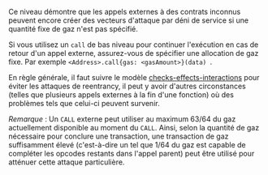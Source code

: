 Ce niveau démontre que les appels externes à des contrats inconnus peuvent encore créer des vecteurs d'attaque par déni de service si une quantité fixe de gaz n'est pas spécifié.

Si vous utilisez un `call` de bas niveau pour continuer l'exécution en cas de retour d'un appel externe, assurez-vous de spécifier une allocation de gaz fixe. Par exemple `<Address>.call{gas: <gasAmount>}(data)
`.

En règle générale, il faut suivre le modèle [checks-effects-interactions](http://solidity.readthedocs.io/en/latest/security-considerations.html#use-the-checks-effects-interactions-pattern) pour éviter les attaques de reentrancy, il peut y avoir d'autres circonstances (telles que plusieurs appels externes à la fin d'une fonction) où des problèmes tels que celui-ci peuvent survenir.

*Remarque* : Un `CALL` externe peut utiliser au maximum 63/64 du gaz actuellement disponible au moment du `CALL`. 
Ainsi, selon la quantité de gaz nécessaire pour conclure une transaction, une transaction de gaz suffisamment élevé 
(c'est-à-dire un tel que 1/64 du gaz est capable de compléter les opcodes restants dans l'appel parent) peut être utilisé pour atténuer cette attaque particulière.
